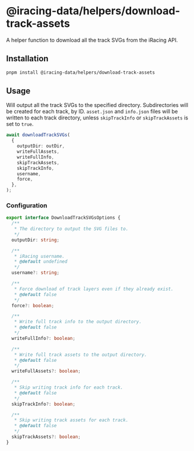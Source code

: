 # @iracing-data/helpers/download-track-assets

A helper function to download all the track SVGs from the iRacing API.

## Installation

```bash
pnpm install @iracing-data/helpers/download-track-assets
```

## Usage

Will output all the track SVGs to the specified directory. Subdirectories will be created for each track, by ID. `asset.json` and `info.json` files will be written to each track directory, unless `skipTrackInfo` or `skipTrackAssets` is set to `true`.

```typescript
await downloadTrackSVGs(
  {
    outputDir: outDir,
    writeFullAssets,
    writeFullInfo,
    skipTrackAssets,
    skipTrackInfo,
    username,
    force,
  },
);
```

### Configuration

```typescript
export interface DownloadTrackSVGsOptions {
  /**
   * The directory to output the SVG files to.
   */
  outputDir: string;

  /**
   * iRacing username.
   * @default undefined
   */
  username?: string;

  /**
   * Force download of track layers even if they already exist.
   * @default false
   */
  force?: boolean;

  /**
   * Write full track info to the output directory.
   * @default false
   */
  writeFullInfo?: boolean;

  /**
   * Write full track assets to the output directory.
   * @default false
   */
  writeFullAssets?: boolean;

  /**
   * Skip writing track info for each track.
   * @default false
   */
  skipTrackInfo?: boolean;

  /**
   * Skip writing track assets for each track.
   * @default false
   */
  skipTrackAssets?: boolean;
}
```
